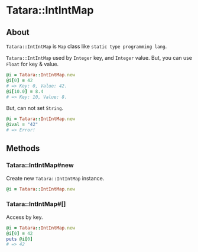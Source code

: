 # Tatara::IntIntMap
## About

`Tatara::IntIntMap` is `Map` class like `static type programming lang`.

`Tatara::IntIntMap` used by `Integer` key, and `Integer` value.
But, you can use `Float` for key & value.

```ruby
@i = Tatara::IntIntMap.new
@i[0] = 42
# => Key: 0, Value: 42.
@i[10.0] = 8.4
# => Key: 10, Value: 8.
```

But, can not set `String`.

```ruby
@i = Tatara::IntIntMap.new
@ival = "42"
# => Error!
```

## Methods
### Tatara::IntIntMap#new

Create new `Tatara::IntIntMap` instance.
```ruby
@i = Tatara::IntIntMap.new
```

### Tatara::IntIntMap#\[\]

Access by key.

```ruby
@i = Tatara::IntIntMap.new
@i[0] = 42
puts @i[0]
# => 42
```